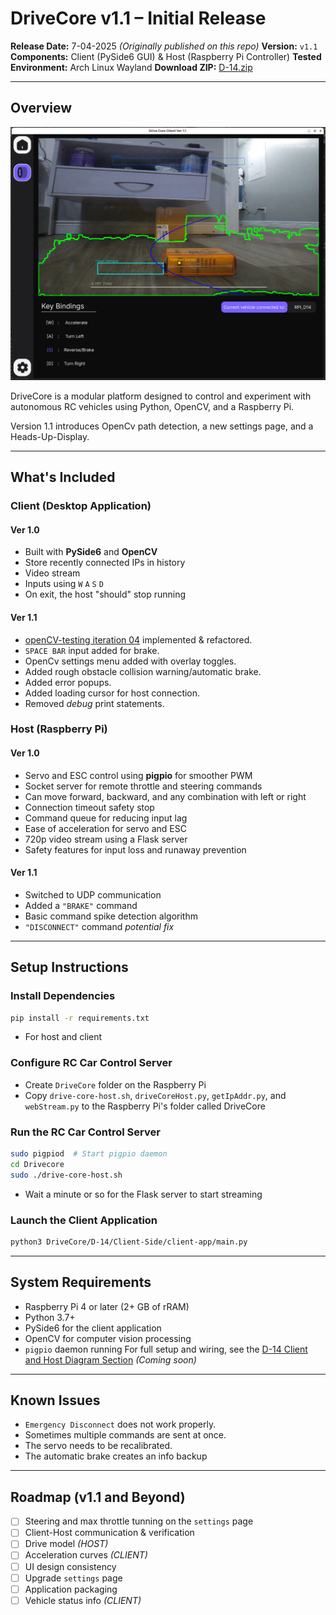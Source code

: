 # DriveCore v1.1 – Initial Release

**Release Date:** 7-04-2025 *(Originally published on this repo)*
**Version:** `v1.1`  
**Components:** Client (PySide6 GUI) & Host (Raspberry Pi Controller)
**Tested Environment:** Arch Linux Wayland
**Download ZIP:** [D-14.zip](releases/D-14-Ver-1-1.zip)

---

## Overview

![OpenCV Overlay Ver 1.1](D-14/Diagrams-Concepts/Ver-1-1/CvOverlayV1-1.png)


DriveCore is a modular platform designed to control and experiment with autonomous RC vehicles using Python, OpenCV, and a Raspberry Pi.

Version 1.1 introduces OpenCv path detection, a new settings page, and a Heads-Up-Display.

---

## What's Included

### Client (Desktop Application)
#### Ver 1.0
- Built with **PySide6** and **OpenCV**
- Store recently connected IPs in history
- Video stream
- Inputs using `W` `A` `S` `D`
- On exit, the host "should" stop running
#### Ver 1.1
- [openCV-testing iteration 04](Client-Side/openCV-testing/README.md) implemented & refactored.
- `SPACE BAR` input added for brake.
- OpenCv settings menu added with overlay toggles.
- Added rough obstacle collision warning/automatic brake.
- Added error popups.
- Added loading cursor for host connection.
- Removed *debug* print statements.

### Host (Raspberry Pi)
#### Ver 1.0
- Servo and ESC control using **pigpio** for smoother PWM
- Socket server for remote throttle and steering commands
- Can move forward, backward, and any combination with left or right
- Connection timeout safety stop
- Command queue for reducing input lag
- Ease of acceleration for servo and ESC
- 720p video stream using a Flask server
- Safety features for input loss and runaway prevention
#### Ver 1.1
- Switched to UDP communication
- Added a `"BRAKE"` command
- Basic command spike detection algorithm 
- `"DISCONNECT"` command *potential fix*

---

## Setup Instructions

### Install Dependencies
```bash
pip install -r requirements.txt
```
- For host and client

### Configure RC Car Control Server
- Create `DriveCore` folder on the Raspberry Pi
- Copy `drive-core-host.sh`, `driveCoreHost.py`, `getIpAddr.py`, and `webStream.py` to the Raspberry Pi's folder called DriveCore

### Run the RC Car Control Server
```bash
sudo pigpiod  # Start pigpio daemon
cd Drivecore
sudo ./drive-core-host.sh
```
- Wait a minute or so for the Flask server to start streaming

### Launch the Client Application
```bash
python3 DriveCore/D-14/Client-Side/client-app/main.py
```

---

## System Requirements

- Raspberry Pi 4 or later (2+ GB of rRAM)
- Python 3.7+
- PySide6 for the client application
- OpenCV for computer vision processing
- `pigpio` daemon running
For full setup and wiring, see the [D-14 Client and Host Diagram Section](D-14/Diagrams-Concepts/README.md)  *(Coming soon)*

---

## Known Issues

- `Emergency Disconnect` does not work properly.
- Sometimes multiple commands are sent at once.
- The servo needs to be recalibrated.
- The automatic brake creates an info backup

---

## Roadmap (v1.1 and Beyond)

- [ ] Steering and max throttle tunning on the `settings` page
- [ ] Client-Host communication & verification
- [ ] Drive model *(HOST)*
- [ ] Acceleration curves *(CLIENT)*
- [ ] UI design consistency
- [ ] Upgrade `settings` page
- [ ] Application packaging
- [ ] Vehicle status info *(CLIENT)*